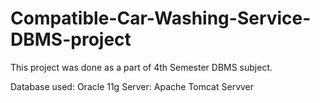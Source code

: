# Compatible-Car-Washing-Service-DBMS-project
This project was done as a part of 4th Semester DBMS subject.

Database used: Oracle 11g 
Server: Apache Tomcat Servver


